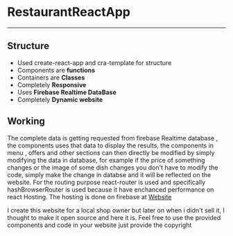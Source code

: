 # RestaurantReactApp
<hr/>
<h2> Structure </h2>
<ul>
  <li> Used create-react-app and cra-template for structure</li>
  <li> Components are <b>functions</b> </li>
  <li> Containers are <b>Classes</b> </li>
  <li> Completely <b>Responsive</b> </li>
  <li> Uses <b>Firebase Realtime DataBase</b> </li>
  <li> Completely <b>Dynamic website</b> </li>
 </ul>
 <h2> Working </h2>
 <p> The complete data is getting requested from firebase Realtime database , the components uses that data to display the results, the components in menu , offers and other sections can then directly be modified by simply modifying the data in database, for example if the price of something changes or the image of some dish changes you don't have to modify the code, simply make the change in databse and it will be reflected on the website. For the routing purpose react-router is used and specifically hashBrowserRouter is used because it have enchanced performance on react Hosting. The hosting is done on firebase at <a href="https://twobrother-0927.firebaseapp.com/#/"> Website</a> </p> 
 <p> I create this website for a local shop owner but later on when i didn't sell it, I thought to make it open source and here it is. Feel free to use the provided components and code in your website just provide the copyright </p> 
